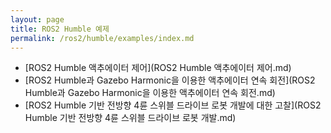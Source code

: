 ```yaml
---
layout: page
title: ROS2 Humble 예제
permalink: /ros2/humble/examples/index.md
---
```


- [ROS2 Humble 액추에이터 제어](ROS2 Humble 액추에이터 제어.md)
- [ROS2 Humble과 Gazebo Harmonic을 이용한 액추에이터 연속 회전](ROS2 Humble과 Gazebo Harmonic을 이용한 액추에이터 연속 회전.md)
- [ROS2 Humble 기반 전방향 4륜 스위블 드라이브 로봇 개발에 대한 고찰](ROS2 Humble 기반 전방향 4륜 스위블 드라이브 로봇 개발.md)


